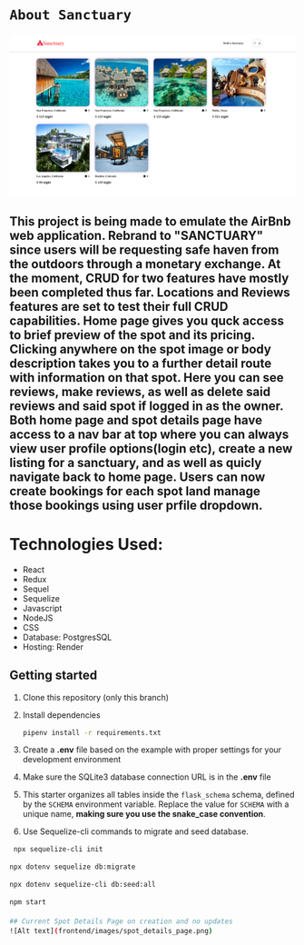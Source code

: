 # `About Sanctuary`
![Alt text](frontend/images/current_home_page.png)

## This project is being made to emulate the AirBnb web application. Rebrand to "SANCTUARY" since users will be requesting safe haven from the outdoors through a monetary exchange. At the moment, CRUD for two features have mostly been completed thus far. Locations and Reviews features are set to test their full CRUD capabilities. Home page gives you quck access to brief preview of the spot and its pricing. Clicking anywhere on the spot image or body description takes you to a further detail route with information on that spot. Here you can see reviews, make reviews, as well as delete said reviews and said spot if logged in as the owner. Both home page and spot details page have access to a nav bar at top where you can always view user profile options(login etc), create a new listing for a sanctuary, and as well as quicly navigate back to home page. Users can now create bookings for each spot land manage those bookings using user prfile dropdown.

# Technologies Used:
- React
- Redux 
- Sequel
- Sequelize 
- Javascript
- NodeJS
- CSS
- Database: PostgresSQL
- Hosting: Render

## Getting started
1. Clone this repository (only this branch)

2. Install dependencies

      ```bash
      pipenv install -r requirements.txt
      ```

3. Create a **.env** file based on the example with proper settings for your
   development environment

4. Make sure the SQLite3 database connection URL is in the **.env** file

5. This starter organizes all tables inside the `flask_schema` schema, defined
   by the `SCHEMA` environment variable.  Replace the value for
   `SCHEMA` with a unique name, **making sure you use the snake_case
   convention**.
   
6. Use Sequelize-cli commands to migrate and seed database.
  ```bash
   npx sequelize-cli init

   ```

   ```bash
   npx dotenv sequelize db:migrate

   ```

   ```bash
   npx dotenv sequelize-cli db:seed:all

   ```

   ```bash
   npm start

## Current Spot Details Page on creation and no updates
![Alt text](frontend/images/spot_details_page.png)
